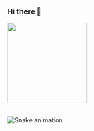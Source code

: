 ### Hi there 👋

<div>
  
  <img height="180em" src="https://github-readme-stats.vercel.app/api/top-langs/?username=honeythisa&layout=compact&langs_count=7&theme=dracula"/>
  
</div>

  ##

<div>
   
  ![Snake animation](https://github.com/rafaballerini/honeythisa/blob/output/github-contribution-grid-snake.svg)
 
</div>
